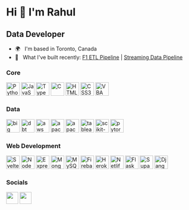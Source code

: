 Hi  👋  I'm Rahul
===================================================================================================================================

Data Developer
----------------------------

* 🌍 &nbsp; I'm based in Toronto, Canada
* 🚀 &nbsp; What I've built recently: <a href="https://github.com/rahulsingh34/f1-etl" target="_blank">F1 ETL Pipeline</a> | <a href="https://github.com/rahulsingh34/kafka-etl" target="_blank">Streaming Data Pipeline</a>

### Core
<p align="left">
<a href="https://www.python.org/" target="_blank" rel="noreferrer"><img src="https://raw.githubusercontent.com/danielcranney/readme-generator/main/public/icons/skills/python-colored.svg" width="36" height="36" alt="Python" /></a>
<a href="https://developer.mozilla.org/en-US/docs/Web/JavaScript" target="_blank" rel="noreferrer"><img src="https://raw.githubusercontent.com/danielcranney/readme-generator/main/public/icons/skills/javascript-colored.svg" width="36" height="36" alt="JavaScript" /></a>
<a href="https://www.typescriptlang.org/" target="_blank" rel="noreferrer"><img src="https://raw.githubusercontent.com/danielcranney/readme-generator/main/public/icons/skills/typescript-colored.svg" width="36" height="36" alt="TypeScript" /></a>
<a href="https://docs.microsoft.com/en-us/cpp/?view=msvc-170" target="_blank" rel="noreferrer"><img src="https://raw.githubusercontent.com/danielcranney/readme-generator/main/public/icons/skills/c-colored.svg" width="36" height="36" alt="C" /></a>
<a href="https://developer.mozilla.org/en-US/docs/Glossary/HTML5" target="_blank" rel="noreferrer"><img src="https://raw.githubusercontent.com/danielcranney/readme-generator/main/public/icons/skills/html5-colored.svg" width="36" height="36" alt="HTML5" /></a>
<a href="https://www.w3.org/TR/CSS/#css" target="_blank" rel="noreferrer"><img src="https://raw.githubusercontent.com/danielcranney/readme-generator/main/public/icons/skills/css3-colored.svg" width="36" height="36" alt="CSS3" /></a>
<a href="https://learn.microsoft.com/en-us/office/vba/api/overview/" target="_blank" rel="noreferrer"><img src="https://cdn3.iconfinder.com/data/icons/flat-design-development-set-1/24/file-type-vba-512.png" width="36" height="36" alt="VBA" /></a>  
</p>

### Data
<p align="left">
<a href="https://cloud.google.com/" target="_blank" rel="noreferrer"><img src="https://cdn.worldvectorlogo.com/logos/google-bigquery-logo-1.svg" width="36" height="36" alt="big query" /></a>
<a href="https://aws.amazon.com/" target="_blank" rel="noreferrer"><img src="https://static-00.iconduck.com/assets.00/aws-icon-2048x2048-ptyrjxdo.png" width="36" height="36" alt="dbt" /></a>
<a href="https://www.getdbt.com/" target="_blank" rel="noreferrer"><img src="https://d7umqicpi7263.cloudfront.net/img/product/94d64dd1-f8ff-4167-8e78-771627fe37a0/0a77d547-ec62-437b-a7e3-2fc39606fea1.png" width="36" height="36" alt="aws" /></a>
<a href="https://airflow.apache.org/" target="_blank" rel="noreferrer"><img src="https://icon.icepanel.io/Technology/svg/Apache-Airflow.svg" width="36" height="36" alt="apache airflow" /></a>
<a href="https://spark.apache.org/" target="_blank" rel="noreferrer"><img src="https://cdn.worldvectorlogo.com/logos/apache-spark-5.svg" width="36" height="36" alt="apache spark" /></a>
<a href="https://tableau.com/" target="_blank" rel="noreferrer"><img src="https://cdn.worldvectorlogo.com/logos/tableau-software.svg" width="36" height="36" alt="tableau" /></a>
<a href="https://scikit-learn.org/stable/" target="_blank" rel="noreferrer"><img src="https://upload.wikimedia.org/wikipedia/commons/0/05/Scikit_learn_logo_small.svg" width="36" height="36" alt="scikit-learn" /></a>  
<a href="https://pytorch.org/" target="_blank" rel="noreferrer"><img src="https://upload.wikimedia.org/wikipedia/commons/1/10/PyTorch_logo_icon.svg" width="36" height="36" alt="pytorch" /></a>
</p>

### Web Development
<p align="left">
<a href="https://svelte.dev/" target="_blank" rel="noreferrer"><img src="https://raw.githubusercontent.com/danielcranney/readme-generator/main/public/icons/skills/svelte-colored.svg" width="36" height="36" alt="Svelte" /></a>
<a href="https://nodejs.org/en/" target="_blank" rel="noreferrer"><img src="https://raw.githubusercontent.com/danielcranney/readme-generator/main/public/icons/skills/nodejs-colored.svg" width="36" height="36" alt="NodeJS" /></a>
<a href="https://expressjs.com/" target="_blank" rel="noreferrer"><img src="https://raw.githubusercontent.com/danielcranney/readme-generator/main/public/icons/skills/express.svg" width="36" height="36" alt="Express" /></a>
<a href="https://www.mongodb.com/" target="_blank" rel="noreferrer"><img src="https://raw.githubusercontent.com/danielcranney/readme-generator/main/public/icons/skills/mongodb-colored.svg" width="36" height="36" alt="MongoDB" /></a>
<a href="https://www.mysql.com/" target="_blank" rel="noreferrer"><img src="https://raw.githubusercontent.com/danielcranney/readme-generator/main/public/icons/skills/mysql-colored.svg" width="36" height="36" alt="MySQL" /></a>
<a href="https://firebase.google.com/" target="_blank" rel="noreferrer"><img src="https://raw.githubusercontent.com/danielcranney/readme-generator/main/public/icons/skills/firebase-colored.svg" width="36" height="36" alt="Firebase" /></a>
<a href="https://www.heroku.com/" target="_blank" rel="noreferrer"><img src="https://raw.githubusercontent.com/danielcranney/readme-generator/main/public/icons/skills/heroku-colored.svg" width="36" height="36" alt="Heroku" /></a>
<a href="https://www.netlify.com/" target="_blank" rel="noreferrer"><img src="https://ayushmanbh.netlify.app/static/media/netlify.c779369f.svg" width="36" height="36" alt="Netlify" /></a>
<a href="https://flask.palletsprojects.com/en/2.0.x/" target="_blank" rel="noreferrer"><img src="https://raw.githubusercontent.com/danielcranney/readme-generator/main/public/icons/skills/flask.svg" width="36" height="36" alt="Flask" /></a>
<a href="https://supabase.io/" target="_blank" rel="noreferrer"><img src="https://raw.githubusercontent.com/danielcranney/readme-generator/main/public/icons/skills/supabase-colored.svg" width="36" height="36" alt="Supabase" /></a>
<a href="https://www.djangoproject.com/" target="_blank" rel="noreferrer"><img src="https://raw.githubusercontent.com/danielcranney/readme-generator/main/public/icons/skills/django-colored.svg" width="36" height="36" alt="Django" /></a>
</p>

### Socials

<p align="left"> <a href="https://www.github.com/rahulsingh34" target="_blank" rel="noreferrer"><img src="https://raw.githubusercontent.com/danielcranney/readme-generator/main/public/icons/socials/github.svg" width="32" height="32" /></a> <a href="https://www.linkedin.com/in/rahulsingh-/" target="_blank" rel="noreferrer"><img src="https://raw.githubusercontent.com/danielcranney/readme-generator/main/public/icons/socials/linkedin.svg" width="32" height="32" /></a></p>
